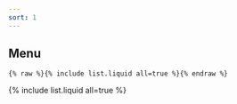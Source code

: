 ```yaml
---
sort: 1
---
```


## Menu 

```
{% raw %}{% include list.liquid all=true %}{% endraw %}
```

{% include list.liquid all=true %}
